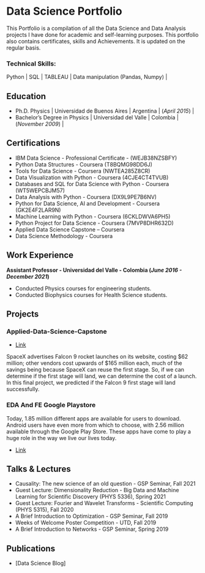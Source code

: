 # Data Science Portfolio

This Portfolio is a compilation of all the Data Science and Data Analysis projects I have done for academic and self-learning purposes. This portfolio also contains certificates, skills and Achievements. It is updated on the regular basis.


### Technical Skills: 

Python | SQL | TABLEAU | Data manipulation (Pandas, Numpy) | 

## Education
- Ph.D. Physics | Universidad de Buenos Aires | Argentina | (_April 2015_) |								       		             		
- Bachelor’s Degree in Physics | Universidad del Valle | Colombia | (_November 2009_) |

## Certifications

- IBM Data Science - Professional Certificate - (WEJB38NZSBFY)
- Python Data Structures - Coursera (T8BQMG98DD6J)
- Tools for Data Science - Coursera (NWTEA285Z8CR)
- Data Visualization with Python - Coursera (4CJE4CT4TVUB)
- Databases and SQL for Data Science with Python - Coursera (WT5WEPCBJM57)
- Data Analysis with Python - Coursera (DX9L9PE7B6NV)
- Python for Data Science, AI and Development - Coursera (GK2E4F2LAR9N)
- Machine Learning with Python - Coursera (6CKLDWVA6PH5)
- Python Project for Data Science - Coursera (7MVP8DHR632D)
- Applied Data Science Capstone – Coursera
- Data Science Methodology - Coursera

## Work Experience
**Assistant Professor - Universidad del Valle - Colombia (_June 2016 - December 2021_)**

- Conducted Physics courses for engineering students. 
- Conducted Biophysics courses for Health Science students.


## Projects
### Applied-Data-Science-Capstone
- [Link](https://github.com/andresariasduran/Applied-Data-Science-Capstone)

SpaceX advertises Falcon 9 rocket launches on its website, costing $62 million; other vendors cost upwards of $165 million each, much of the savings being because SpaceX can reuse the first stage. So, if we can determine if the first stage will land, we can determine the cost of a launch. In this final project, we predicted if the Falcon 9 first stage will land successfully.

### EDA And FE Google Playstore

Today, 1.85 million different apps are available for users to download. Android users have even more from which to choose, with 2.56 million available through the Google Play Store. These apps have come to play a huge role in the way we live our lives today.

- [Link](https://github.com/andresariasduran/EDA_Google_Play_Store/tree/main)


## Talks & Lectures
- Causality: The new science of an old question - GSP Seminar, Fall 2021
- Guest Lecture: Dimensionality Reduction - Big Data and Machine Learning for Scientific Discovery (PHYS 5336), Spring 2021
- Guest Lecture: Fourier and Wavelet Transforms - Scientific Computing (PHYS 5315), Fall 2020
- A Brief Introduction to Optimization - GSP Seminar, Fall 2019
- Weeks of Welcome Poster Competition - UTD, Fall 2019
- A Brief Introduction to Networks - GSP Seminar, Spring 2019



## Publications

- [Data Science Blog]
